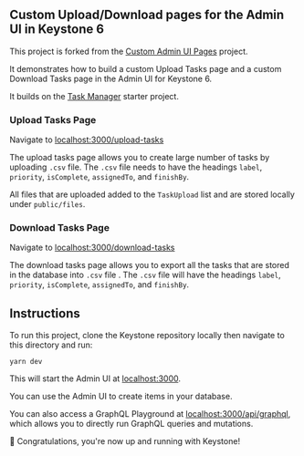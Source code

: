 ## Custom Upload/Download pages for the Admin UI in Keystone 6

This project is forked from the [Custom Admin UI Pages](https://github.com/keystonejs/keystone/tree/main/examples/custom-admin-ui-pages) project.

It demonstrates how to build a custom Upload Tasks page and a custom Download Tasks page in the Admin UI for Keystone 6.

It builds on the [Task Manager](../task-manager) starter project.

### Upload Tasks Page

Navigate to [localhost:3000/upload-tasks](localhost:3000/upload-tasks)

The upload tasks page allows you to create large number of tasks by uploading `.csv` file. The `.csv` file needs to have the headings `label`, `priority`, `isComplete`, `assignedTo`, and `finishBy`.

All files that are uploaded added to the `TaskUpload` list and are stored locally under `public/files`.

### Download Tasks Page

Navigate to [localhost:3000/download-tasks](localhost:3000/download-tasks)

The download tasks page allows you to export all the tasks that are stored in the database into `.csv` file . The `.csv` file will have the headings `label`, `priority`, `isComplete`, `assignedTo`, and `finishBy`.

## Instructions

To run this project, clone the Keystone repository locally then navigate to this directory and run:

```shell
yarn dev
```

This will start the Admin UI at [localhost:3000](http://localhost:3000).

You can use the Admin UI to create items in your database.

You can also access a GraphQL Playground at [localhost:3000/api/graphql](http://localhost:3000/api/graphql), which allows you to directly run GraphQL queries and mutations.

🚀 Congratulations, you're now up and running with Keystone!

